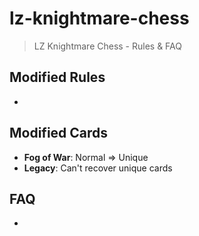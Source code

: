 # lz-knightmare-chess

> LZ Knightmare Chess - Rules & FAQ

## Modified Rules

- 

## Modified Cards

- __Fog of War__: Normal => Unique
- __Legacy__: Can't recover unique cards

## FAQ

- 
